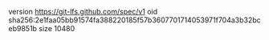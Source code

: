 version https://git-lfs.github.com/spec/v1
oid sha256:2e1faa05bb91574fa388220185f57b3607701714053971f704a3b32bceb9851b
size 10480
